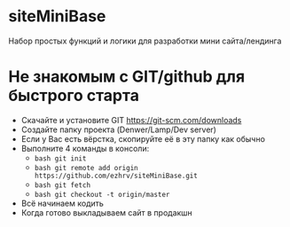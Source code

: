# siteMiniBase
Набор простых функций и логики для разработки мини сайта/лендинга

# Не знакомым с GIT/github для быстрого старта

* Скачайте и установите GIT https://git-scm.com/downloads
* Создайте папку проекта (Denwer/Lamp/Dev server)
* Если у Вас есть вёрстка, скопируйте её в эту папку как обычно
* Выполните 4 команды в консоли:
  * ```bash git init``` 
  * ```bash git remote add origin https://github.com/ezhrv/siteMiniBase.git``` 
  * ```bash git fetch``` 
  * ```bash git checkout -t origin/master``` 
* Всё начинаем кодить
* Когда готово выкладываем сайт в продакшн
 

